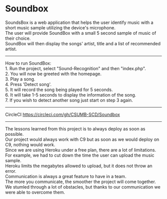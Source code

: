 # Soundbox

SoundsBox is a web application that helps the user identify music with a short music sample utilizing the device's microphone. <br/>
The user will provide SoundBox with a small 5 second sample of music of their choice. <br/>
SoundBox will then display the songs' artist, title and a list of recommended artist. <br/>

***

How to run SoundBox:<br/>
    1. Run the project, select "Sound-Recognition" and then "index.php".<br/>
    2. You will now be greeted with the homepage.<br/>
    3. Play a song.<br/>
    4. Press 'Detect song'.<br/>
    5. It will record the song being played for 5 seconds.<br/>
    6. It will take 1-5 seconds to display the information of the song.<br/>
    7. If you wish to detect another song just start on step 3 again.

***

CircleCI 
https://circleci.com/gh/CSUMB-SCD/Soundbox

***

The lessons learned from this project is to always deploy as soon as possible. <br/> 
Our project would always work with C9 but as soon as we would deploy on C9, nothing would work. <br/>
Since we are using Heroku under a free plan, there are a lot of limitations. <br/>
For example, we had to cut down the time the user can upload the music sample. <br/>
Heroku limits the megabytes allowed to upload, but it does not throw an error. <br/>
Communication is always a great feature to have in a team. <br/>
The more you communicate, the smoother the project will come together. <br/>
We stumled through a lot of obstacles, but thanks to our communication we were able to overcome them. <br/>
